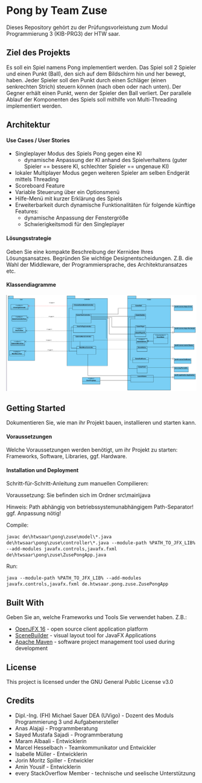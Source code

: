 
# Pong by Team Zuse
Dieses Repository gehört zu der Prüfungsvorleistung zum Modul Programmierung 3 (KIB-PRG3) der HTW saar.

## Ziel des Projekts
Es soll ein Spiel namens Pong implementiert werden. Das Spiel soll 2 Spieler und einen Punkt (Ball), den sich auf dem Bildschirm hin und her bewegt, haben. Jeder Spieler soll den Punkt durch einen Schläger (einen senkrechten Strich) steuern können (nach oben oder nach unten). Der Gegner erhält einen Punkt, wenn der Spieler den Ball verliert. Der parallele Ablauf der Komponenten des Spiels soll mithilfe von Multi-Threading implementiert werden.

## Architektur

#### Use Cases / User Stories

- Singleplayer Modus des Spiels Pong gegen eine KI
  - dynamische Anpassung der KI anhand des Spielverhaltens (guter Spieler == bessere KI, schlechter Spieler == ungenaue KI)
- lokaler Multiplayer Modus gegen weiteren Spieler am selben Endgerät mittels Threading
- Scoreboard Feature
- Variable Steuerung über ein Optionsmenü
- Hilfe-Menü mit kurzer Erklärung des Spiels
- Erweiterbarkeit durch dynamische Funktionalitäten für folgende künftige Features:
    - dynamische Anpassung der Fenstergröße
    - Schwierigkeitsmodi für den Singleplayer
    

#### Lösungsstrategie
Geben Sie eine kompakte Beschreibung der Kernidee Ihres Lösungsansatzes. Begründen Sie wichtige Designentscheidungen. Z.B. die Wahl der Middleware, der Programmiersprache, des Architekturansatzes etc.

#### Klassendiagramme

![Bild des statischen Modells](doc/markdown_doc/statisches_modell.png)

## Getting Started
Dokumentieren Sie, wie man ihr Projekt bauen, installieren und starten kann.

#### Voraussetzungen
Welche Voraussetzungen werden benötigt, um ihr Projekt zu starten: Frameworks, Software, Libraries, ggf. Hardware.

#### Installation und Deployment

Schritt-für-Schritt-Anleitung zum manuellen Compilieren:

Voraussetzung: Sie befinden sich im Ordner src\main\java

Hinweis: Path abhängig von betriebssystemunabhängigem Path-Separator! ggf. Anpassung nötig!

Compile:
```shell
javac de\htwsaar\pong\zuse\model\*.java de\htwsaar\pong\zuse\controller\*.java --module-path %PATH_TO_JFX_LIB% --add-modules javafx.controls,javafx.fxml de\htwsaar\pong\zuse\ZusePongApp.java
```
Run:
```shell
java --module-path %PATH_TO_JFX_LIB% --add-modules javafx.controls,javafx.fxml de.htwsaar.pong.zuse.ZusePongApp
```

## Built With
Geben Sie an, welche Frameworks und Tools Sie verwendet haben. Z.B.:

* [OpenJFX 16](https://openjfx.io/) - open source client application platform
* [SceneBuilder](https://gluonhq.com/products/scene-builder/) - visual layout tool for JavaFX Applications
* [Apache Maven](https://maven.apache.org/) - software project management tool used during development

## License

This project is licensed under the GNU General Public License v3.0

## Credits
* Dipl.-Ing. (FH) Michael Sauer DEA (UVigo) - Dozent des Moduls Programmierung 3 und Aufgabenersteller
* Anas Alajaji - Programmberatung
* Sayed Mustafa Sajadi - Programmberatung
* Maram Albaali - Entwicklerin
* Marcel Hesselbach - Teamkommunikator und Entwickler
* Isabelle Müller - Entwicklerin
* Jorin Moritz Spiller - Entwickler
* Amin Yousif - Entwicklerin
* every StackOverflow Member - technische und seelische Unterstützung
